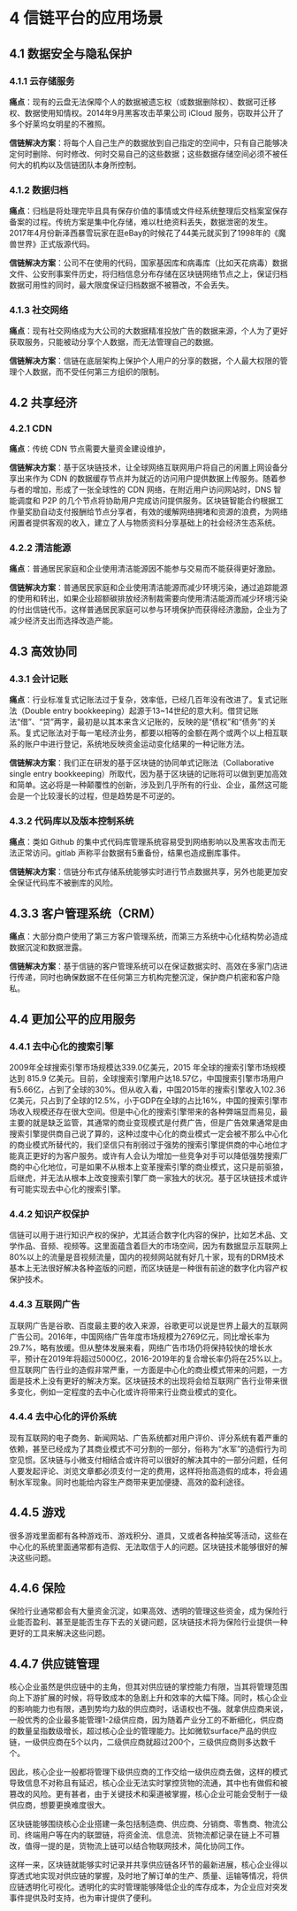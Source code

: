 # 4	信链平台的应用场景

## 4.1	数据安全与隐私保护

### 4.1.1 云存储服务

**痛点**：现有的云盘无法保障个人的数据被遗忘权（或数据删除权）、数据可迁移权、数据使用知情权。2014年9月黑客攻击苹果公司 iCloud 服务，窃取并公开了多个好莱坞女明星的不雅照。

**信链解决方案**：将每个人自己生产的数据放到自己指定的空间中，只有自己能够决定何时删除、何时修改、何时交易自己的这些数据；这些数据存储空间必须不被任何大的机构以及信链团队本身所控制。

### 4.1.2 数据归档

**痛点**：归档是将处理完毕且具有保存价值的事情或文件经系统整理后交档案室保存备案的过程。传统方案是集中化存储，难以杜绝资料丢失，数据泄密的发生。2017年4月份新泽西暴雪玩家在逛eBay的时候花了44美元就买到了1998年的《魔兽世界》正式版源代码。

**信链解决方案**：公司不在使用的代码，国家基因库和病毒库（比如天花病毒）数据文件、公安刑事案件历史，将归档信息分布存储在区块链网络节点之上，保证归档数据可用性的同时，最大限度保证归档数据不被篡改，不会丢失。

### 4.1.3 社交网络

**痛点**：现有社交网络成为大公司的大数据精准投放广告的数据来源，个人为了更好获取服务，只能被动分享个人数据，而无法管理自己的数据。

**信链解决方案**：信链在底层架构上保护个人用户的分享的数据，个人最大权限的管理个人数据，而不受任何第三方组织的限制。

## 4.2 共享经济

### 4.2.1 CDN 

**痛点**：传统 CDN 节点需要大量资金建设维护，

**信链解决方案**：基于区块链技术，让全球网络互联网用户将自己的闲置上网设备分享出来作为 CDN 的数据缓存节点并为就近的访问用户提供数据上传服务。随着参与者的增加，形成了一张全球性的 CDN 网络，在附近用户访问网站时，DNS 智能调度和 P2P 的几个节点将协助用户完成访问提供服务。区块链智能合约根据工作量奖励自动支付报酬给节点分享者，有效的缓解网络拥堵和资源的浪费，为网络闲置者提供客观的收入，建立了人与物质资料分享基础上的社会经济生态系统。

### 4.2.2 清洁能源

**痛点**：普通居民家庭和企业使用清洁能源因不能参与交易而不能获得更好激励。

**信链解决方案**：普通居民家庭和企业使用清洁能源而减少环境污染，通过追踪能源的使用和转出，如果企业超额碳排放经济制裁需要向使用清洁能源而减少环境污染的付出信链代币。这样普通居民家庭可以参与环境保护而获得经济激励，企业为了减少经济支出而选择改造产能。

## 4.3 高效协同	

### 4.3.1 会计记账

**痛点**：行业标准复式记账法过于复杂，效率低，已经几百年没有改进了。复式记账法（Double entry bookkeeping）起源于13~14世纪的意大利。借贷记账法“借”、“贷”两字，最初是以其本来含义记账的，反映的是“债权”和“债务”的关系。复式记账法对于每一笔经济业务，都要以相等的金额在两个或两个以上相互联系的账户中进行登记，系统地反映资金运动变化结果的一种记账方法。

**信链解决方案**：我们正在研发的基于区块链的协同单式记账法（Collaborative single entry bookkeeping）所取代，因为基于区块链的记账将可以做到更加高效和简单。这必将是一种颠覆性的创新，涉及到几乎所有的行业、企业，虽然这可能会是一个比较漫长的过程，但是趋势是不可逆的。

### 4.3.2 代码库以及版本控制系统

**痛点**：类如 Github 的集中式代码库管理系统容易受到网络影响以及黑客攻击而无法正常访问。gitlab 声称平台数据有5重备份，结果也造成删库事件。

**信链解决方案**：信链分布式存储系统能够实时进行节点数据共享，另外也能更加安全保证代码库不被删库的风险。

## 4.3.3 客户管理系统（CRM）

**痛点**：大部分商户使用了第三方客户管理系统，而第三方系统中心化结构势必造成数据沉淀和数据泄露。

**信链解决方案**：基于信链的客户管理系统可以在保证数据实时、高效在多家门店进行传递，同时也确保数据不在任何第三方机构完整沉淀，保护商户机密和客户隐私。

## 4.4	更加公平的应用服务

### 4.4.1 去中心化的搜索引擎

2009年全球搜索引擎市场规模达339.0亿美元，2015 年全球的搜索引擎市场规模达到 815.9 亿美元。目前，全球搜索引擎用户达18.57亿，中国搜索引擎市场用户有5.66亿，占到了全球的30%。但从收入看，中国2015年的搜索引擎收入102.36亿美元，只占到了全球的12.5%，小于GDP在全球的占比16%，中国的搜索引擎市场收入规模还存在很大空间。但是中心化的搜索引擎带来的各种弊端显而易见，最主要的就是缺乏监管，其通常的商业变现模式是付费广告，但是广告效果通常是由搜索引擎提供商自己说了算的，这种过度中心化的商业模式一定会被不那么中心化的商业模式所替代的，我们坚信只有削弱过于强势的搜索引擎提供商的中心地位才能真正更好的为客户服务。或许有人会认为增加一些竞争对手可以降低强势搜索厂商的中心化地位，可是如果不从根本上变革搜索引擎的商业模式，这只是前驱狼，后继虎，并无法从根本上改变搜索引擎厂商一家独大的状况。基于区块链技术或许有可能实现去中心化的搜索引擎。

### 4.4.2 知识产权保护

信链可以用于进行知识产权的保护，尤其适合数字化内容的保护，比如艺术品、文学作品、音频、视频等。这里面蕴含着巨大的市场空间，因为有数据显示互联网上80%以上的流量是音视频流量，国内的视频网站就有好几十家，现有的DRM技术基本上无法很好解决各种盗版的问题，而区块链是一种很有前途的数字化内容产权保护技术。

### 4.4.3 互联网广告

互联网广告是谷歌、百度最主要的收入来源，谷歌更可以说是世界上最大的互联网广告公司。2016年，中国网络广告年度市场规模为2769亿元，同比增长率为29.7%，略有放缓。但从整体发展来看，网络广告市场仍将保持较快的增长水平，预计在2019年将超过5000亿，2016-2019年的复合增长率仍将在25%以上。但互联网广告行业的造假非常严重，一方面是中心化的商业模式带来的问题，一方面是技术上没有更好的解决方案。区块链技术的出现将会给互联网广告行业带来很多变化，例如一定程度的去中心化或许将带来行业商业模式的变化。

### 4.4.4 去中心化的评价系统

现有互联网的电子商务、新闻网站、广告系统都对用户评价、评分系统有着严重的依赖，甚至已经成为了其商业模式不可分割的一部分，俗称为“水军”的造假行为司空见惯。区块链与小微支付相结合或许将可以很好的解决其中的一部分问题，任何人要发起评论、浏览文章都必须支付一定的费用，这样将抬高造假的成本，将会遏制水军现象。同时也能给内容生产商带来更加便捷、高效的盈利途径。

## 4.4.5 游戏

很多游戏里面都有各种游戏币、游戏积分、道具，又或者各种抽奖等活动，这些在中心化的系统里面通常都有造假、无法取信于人的问题。区块链技术能够很好的解决这些问题。

## 4.4.6 保险
保险行业通常都会有大量资金沉淀，如果高效、透明的管理这些资金，成为保险行业能否盈利、甚至是能否生存下去的关键问题，区块链技术将为保险行业提供一种更好的工具来解决这些问题。

## 4.4.7 供应链管理
核心企业虽然是供应链中的主角，但其对供应链的掌控能力有限，当其将管理范围向上下游扩展的时候，将导致成本的急剧上升和效率的大幅下降。同时，核心企业的影响能力也有限，遇到势均力敌的供应商时，话语权也不强。就拿供应商来说，一般优秀的企业最多能管理1-2级供应商，因为随着产业分工的不断细化，供应商的数量呈指数级增长，超过核心企业的管理能力。比如微软surface产品的供应链，一级供应商在5个以内，二级供应商就超过200个，三级供应商则多达数千个。

因此，核心企业一般都将管理下级供应商的工作交给一级供应商去做，这样的模式导致信息不对称且有延迟，核心企业无法实时掌控货物的流通，其中也有做假和被篡改的风险。更有甚者，由于关键技术和渠道被掌握，核心企业可能会受制于一级供应商，想要更换难度很大。

区块链能够围绕核心企业搭建一条包括制造商、供应商、分销商、零售商、物流公司、终端用户等在内的联盟链，将资金流、信息流、货物流都记录在链上不可篡改，值得一提的是，货物流上链可以结合物联网技术，简化协同工作。

这样一来，区块链就能够实时记录并共享供应链各环节的最新进展，核心企业得以穿透式地实现对供应链的掌握，及时地了解订单的生产、质量、运输等情况，将供应链透明化可视化。透明化的实时管理能够降低企业的库存成本，为企业应对突发事件提供及时支持，也为审计提供了便利。


